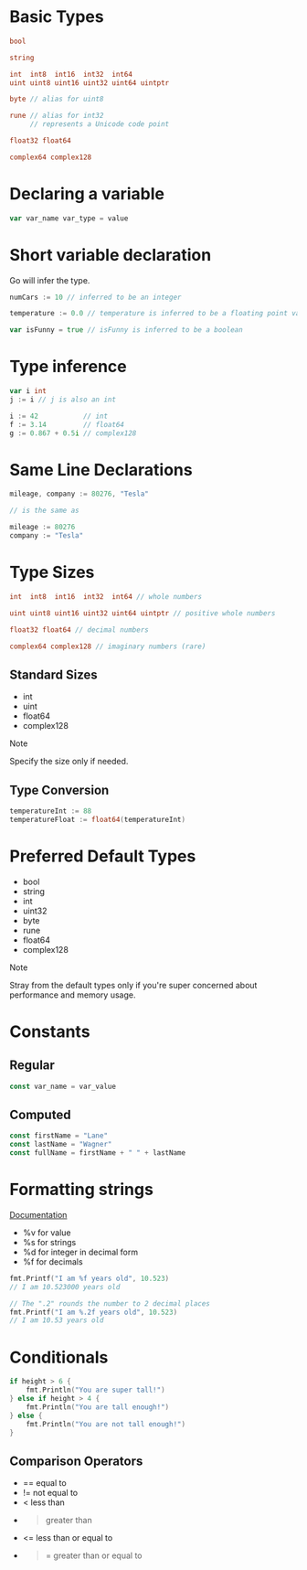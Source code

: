 # Basic Types
```go
bool

string

int  int8  int16  int32  int64
uint uint8 uint16 uint32 uint64 uintptr

byte // alias for uint8

rune // alias for int32
     // represents a Unicode code point

float32 float64

complex64 complex128
```

# Declaring a variable
```go
var var_name var_type = value
```

# Short variable declaration
Go will infer the type.

```go
numCars := 10 // inferred to be an integer

temperature := 0.0 // temperature is inferred to be a floating point value because it has a decimal point

var isFunny = true // isFunny is inferred to be a boolean
```

# Type inference
```go
var i int
j := i // j is also an int

i := 42           // int
f := 3.14         // float64
g := 0.867 + 0.5i // complex128
```

# Same Line Declarations
```go
mileage, company := 80276, "Tesla"

// is the same as

mileage := 80276
company := "Tesla"
```

# Type Sizes
```go
int  int8  int16  int32  int64 // whole numbers

uint uint8 uint16 uint32 uint64 uintptr // positive whole numbers

float32 float64 // decimal numbers

complex64 complex128 // imaginary numbers (rare)
```

## Standard Sizes
- int
- uint
- float64
- complex128

> [!NOTE]
> Specify the size only if needed.

## Type Conversion
```go
temperatureInt := 88
temperatureFloat := float64(temperatureInt)
```

# Preferred Default Types
- bool
- string
- int
- uint32
- byte
- rune
- float64
- complex128

> [!NOTE]
> Stray from the default types only if you're super concerned about performance and memory usage.

# Constants
## Regular
```go
const var_name = var_value
```
## Computed
```go
const firstName = "Lane"
const lastName = "Wagner"
const fullName = firstName + " " + lastName
```

# Formatting strings
[Documentation](https://pkg.go.dev/fmt#hdr-Printing)

- %v for value
- %s for strings
- %d for integer in decimal form
- %f for decimals

```go
fmt.Printf("I am %f years old", 10.523)
// I am 10.523000 years old

// The ".2" rounds the number to 2 decimal places
fmt.Printf("I am %.2f years old", 10.523)
// I am 10.53 years old
```

# Conditionals
```go
if height > 6 {
    fmt.Println("You are super tall!")
} else if height > 4 {
    fmt.Println("You are tall enough!")
} else {
    fmt.Println("You are not tall enough!")
}
```

## Comparison Operators
- == equal to
- != not equal to
- < less than
- > greater than
- <= less than or equal to
- >= greater than or equal to